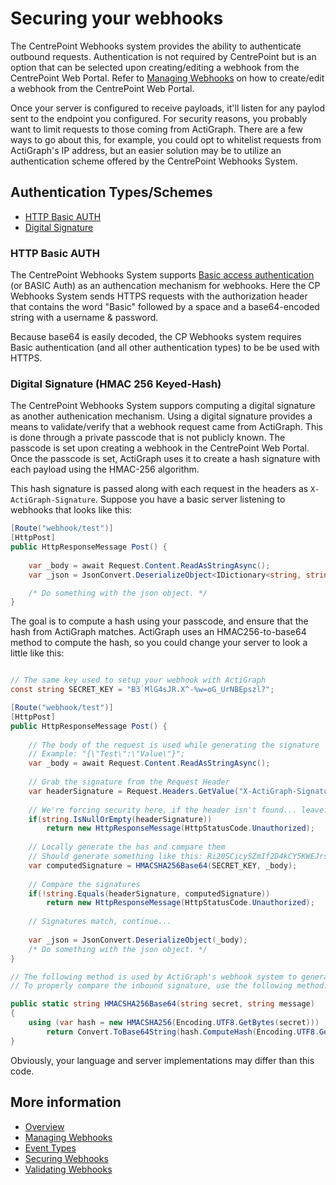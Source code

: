 # Securing your webhooks

The CentrePoint Webhooks system provides the ability to authenticate outbound requests. Authentication is not required by CentrePoint but is an option that can be selected upon creating/editing a webhook from the CentrePoint Web Portal. Refer to [Managing Webhooks](managing_webhooks.md) on how to create/edit a webhook from the CentrePoint Web Portal. 

Once your server is configured to receive payloads, it'll listen for any paylod sent to the endpoint you configured. For security reasons, you probably want to limit requests to those coming from ActiGraph. There are a few ways to go about this, for example, you could opt to whitelist requests from ActiGraph's IP address, but an easier solution may be to utilize an authentication scheme offered by the CentrePoint Webhooks System.


## Authentication Types/Schemes
- [HTTP Basic AUTH](#http-basic-auth)
- [Digital Signature](#digital-signature-hmac-256-keyed-hash)

### HTTP Basic AUTH

The CentrePoint Webhooks System supports [Basic access authentication](https://en.wikipedia.org/wiki/Basic_access_authentication) (or BASIC Auth) as an authencation mechanism for webhooks. Here the CP Webhooks System sends HTTPS requests with the authorization header that contains the word "Basic" followed by a space and a base64-encoded string with a username & password.

Because base64 is easily decoded, the CP Webhooks system requires Basic authentication (and all other authentication types) to be be used with HTTPS.


### Digital Signature (HMAC 256 Keyed-Hash)

The CentrePoint Webhooks System suppors computing a digital signature as another authenication mechanism. Using a digital signature provides a means to validate/verify that a webhook request came from ActiGraph. This is done through a private passcode that is not publicly known. The passcode is set upon creating a webhook in the CentrePoint Web Portal. Once the passcode is set, ActiGraph uses it to create a hash signature with each payload using the HMAC-256 algorithm.

This hash signature is passed along with each request in the headers as `X-ActiGraph-Signature`. Suppose you have a basic server listening to webhooks that looks like this:

```csharp
[Route("webhook/test")]
[HttpPost]
public HttpResponseMessage Post() {
	
	var _body = await Request.Content.ReadAsStringAsync();
	var _json = JsonConvert.DeserializeObject<IDictionary<string, string[]>>(_body);

	/* Do something with the json object. */
}
```

The goal is to compute a hash using your passcode, and ensure that the hash from ActiGraph matches. ActiGraph uses an HMAC256-to-base64 method to compute the hash, so you could change your server to look a little like this:

```csharp

// The same key used to setup your webhook with ActiGraph
const string SECRET_KEY = "B3`MlG4sJR.X^-%w=oG_UrNBEpszl?";

[Route("webhook/test")]
[HttpPost]
public HttpResponseMessage Post() {
	
	// The body of the request is used while generating the signature
	// Example: "{\"Test\":\"Value\"}";
	var _body = await Request.Content.ReadAsStringAsync();
	
	// Grab the signature from the Request Header
	var headerSignature = Request.Headers.GetValue("X-ActiGraph-Signature").FirstOrDefault();
	
	// We're forcing security here, if the header isn't found... leave.
	if(string.IsNullOrEmpty(headerSignature))
		return new HttpResponseMessage(HttpStatusCode.Unauthorized);
		
	// Locally generate the has and compare them
	// Should generate something like this: Ri20SCicySZmIf2D4kCY5KWEJrsqI7W8sWXMADj1RaQ=
	var computedSignature = HMACSHA256Base64(SECRET_KEY, _body);
	
	// Compare the signatures
	if(!string.Equals(headerSignature, computedSignature))
		return new HttpResponseMessage(HttpStatusCode.Unauthorized);
		
	// Signatures match, continue...
	
	var _json = JsonConvert.DeserializeObject(_body);
	/* Do something with the json object. */
}

// The following method is used by ActiGraph's webhook system to generate the signature hash.
// To properly compare the inbound signature, use the following method:

public static string HMACSHA256Base64(string secret, string message)
{
    using (var hash = new HMACSHA256(Encoding.UTF8.GetBytes(secret)))
        return Convert.ToBase64String(hash.ComputeHash(Encoding.UTF8.GetBytes(message)));
}


```

Obviously, your language and server implementations may differ than this code.

## More information

- [Overview](https://github.com/actigraph/WebhookDocumentation)
- [Managing Webhooks](managing_webhooks.md)
- [Event Types](event_types.md)
- [Securing Webhooks](securing_webhooks.md)
- [Validating Webhooks](validating_webhooks.md)
